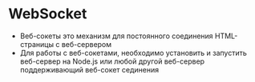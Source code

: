 # WebSocket
- Веб-сокеты это механизм для постоянного соединения HTML-страницы с веб-сервером
- Для работы с веб-сокетами, необходимо установить и запустить веб-сервер на Node.js или любой другой веб-сервер поддерживающий веб-сокет сединения